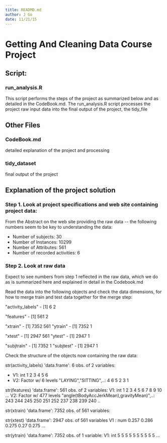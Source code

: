 ```yaml
---
title: READMD.md
author: J Go 
date: 11/21/15
---
```


# Getting And Cleaning Data Course Project 

## Script:

### run_analysis.R  
This script performs the steps of the project as summarized below and as 
detailed in the CodeBook.md.
The run_analysis.R script processes the project raw input data
into the final output of the project, the tidy_file

## Other Files

### CodeBook.md         
detailed explanation of the project and processing

### tidy_dataset        
final output of the project

## Explanation of the project solution

### Step 1.  Look at project specifications and web site containing project data:

From the Abstract on the web site providing the raw data -- the following
numbers seem to be key to understanding the data:

* Number of subjects: 30
* Number of Instances: 10299
* Number of Attributes: 561
* Number of recorded activities: 6

### Step 2.  Look at raw data

Expect to see numbers from step 1 reflected in the raw data, which we do as is
summarized here and explained in detail in the Codebook.md

Read the data into the following objects and check the data dimensions, for
how to  merge train and test data together for the merge step:

  "activity_labels" - [1] 6 2

  "features"        - [1] 561   2

  "xtrain"          - [1] 7352  561
  "ytrain"          - [1] 7352    1

  "xtest"           - [1] 2947  561
  "ytest"           - [1] 2947    1

  "subjtrain"       - [1] 7352    1
  "subjtest"        - [1] 2947    1

Check the structure of the objects now containing the raw data:

str(activity_labels)
'data.frame':   6 obs. of  2 variables:
 * V1: int  1 2 3 4 5 6
 * V2: Factor w/ 6 levels "LAYING","SITTING",..: 4 6 5 2 3 1

str(features)
'data.frame':   561 obs. of  2 variables:
 V1: int  1 2 3 4 5 6 7 8 9 10 ...
 V2: Factor w/ 477 levels "angle(tBodyAccJerkMean),gravityMean)",..: 243 244 245 250 251 252 237 238 239 240 ..

str(xtrain)
'data.frame':   7352 obs. of  561 variables:

str(xtest)
'data.frame':   2947 obs. of  561 variables
 V1  : num  0.257 0.286 0.275 0.27 0.275 ...

str(ytrain)
'data.frame':   7352 obs. of  1 variable:
 V1: int  5 5 5 5 5 5 5 5 5 5 ...

